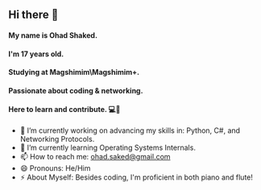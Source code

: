 ## Hi there 👋<br>
#### My name is Ohad Shaked.<br>
#### I'm 17 years old.<br>
#### Studying at Magshimim\Magshimim+.<br>
#### Passionate about coding & networking.<br>
#### Here to learn and contribute. 💻🚀<br>

- 🔭 I’m currently working on advancing my skills in: Python, C#, and Networking Protocols.
- 🌱 I’m currently learning Operating Systems Internals.
- 📫 How to reach me: ohad.saked@gmail.com
- 😄 Pronouns: He/Him
- ⚡ About Myself: Besides coding, I'm proficient in both piano and flute!
